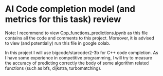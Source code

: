 # AI Code completion model (and metrics for this task) review 

Note: I recommend to view Cpp_functions_predictions.ipynb as this file contains all the code and comments to this project. Moreover, it is advised to view (and potentially) run this file in google colab.

In this project I will use bigcode/starcoder2-3b for C++ code completion. As I have some experience in competitive programming, I will try to measure the accuracy of predicting correctly the body of some algorithm related functions (such as bfs, dijkstra, turbomatching).
